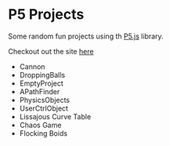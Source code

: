 # P5 Projects

Some random fun projects using th [P5.js](https://p5js.org/) library.

Checkout out the site [here](https://nick-pisarski.github.io/p5-Projects/)

- Cannon
- DroppingBalls
- EmptyProject
- APathFinder
- PhysicsObjects
- UserCtrlObject
- Lissajous Curve Table
- Chaos Game
- Flocking Boids
